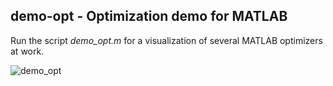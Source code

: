 ## demo-opt - Optimization demo for MATLAB

Run the script *demo_opt.m* for a visualization of several MATLAB optimizers at work.

![demo_opt](./logo.png)
